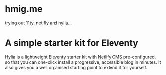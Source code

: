 hmig.me
=======

trying out 11ty, netifly and hylia...


# A simple starter kit for Eleventy

[Hylia](https://hylia.website) is a lightweight [Eleventy](https://11ty.io) starter kit with [Netlify CMS](https://www.netlifycms.org/) pre-configured, so that you can one-click install a progressive, accessible blog in minutes. It also gives you a well organised starting point to extend it for yourself.




